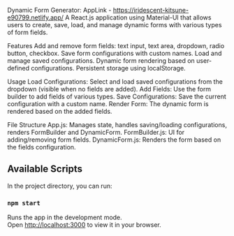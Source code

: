 Dynamic Form Generator:
AppLink - https://iridescent-kitsune-e90799.netlify.app/
A React.js application using Material-UI that allows users to create, save, load, and manage dynamic forms with various types of form fields.

Features
  Add and remove form fields: text input, text area, dropdown, radio button, checkbox.
  Save form configurations with custom names.
  Load and manage saved configurations.
  Dynamic form rendering based on user-defined configurations.
  Persistent storage using localStorage.
  
Usage
  Load Configurations: Select and load saved configurations from the dropdown (visible when no fields are added).
  Add Fields: Use the form builder to add fields of various types.
  Save Configurations: Save the current configuration with a custom name.
  Render Form: The dynamic form is rendered based on the added fields.

File Structure
  App.js: Manages state, handles saving/loading configurations, renders FormBuilder and DynamicForm.
  FormBuilder.js: UI for adding/removing form fields.
  DynamicForm.js: Renders the form based on the fields configuration.

## Available Scripts
In the project directory, you can run:

### `npm start`

Runs the app in the development mode.\
Open [http://localhost:3000](http://localhost:3000) to view it in your browser.
